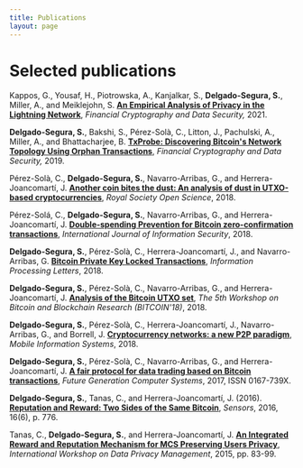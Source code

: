 ```yaml
---
title: Publications
layout: page
---
```


# Selected publications

Kappos, G., Yousaf, H., Piotrowska, A., Kanjalkar, S., **Delgado-Segura, S.**, Miller, A., and Meiklejohn, S. [**An Empirical Analysis of Privacy in the Lightning Network**](https://link.springer.com/chapter/10.1007/978-3-662-64322-8_8), *Financial Cryptography and Data Security,* 2021.

**Delgado-Segura, S.**, Bakshi, S., Pérez-Solà, C., Litton, J., Pachulski, A., Miller, A., and Bhattacharjee, B. [**TxProbe: Discovering Bitcoin's Network Topology Using Orphan Transactions**](https://link.springer.com/chapter/10.1007/978-3-030-32101-7_32), *Financial Cryptography and Data Security,* 2019.

Pérez-Solà, C., **Delgado-Segura, S.**, Navarro-Arribas, G., and Herrera-Joancomartí, J. [**Another coin bites the dust: An analysis of dust in UTXO-based cryptocurrencies**](https://royalsocietypublishing.org/doi/10.1098/rsos.180817), *Royal Society Open Science*, 2018.

Pérez-Solá, C., **Delgado-Segura, S.**, Navarro-Arribas, G., and Herrera-Joancomartí, J. [**Double-spending Prevention for Bitcoin zero-confirmation transactions**](https://doi.org/10.1007/s10207-018-0422-4), *International Journal of Information Security*, 2018. 

**Delgado-Segura, S.**, Pérez-Solà, C., Herrera-Joancomartí, J., and Navarro-Arribas, G. [**Bitcoin Private Key Locked Transactions**](https://doi.org/10.1016/j.ipl.2018.08.004), *Information Processing Letters*, 2018.

**Delgado-Segura, S.**, Pérez-Solà, C., Navarro-Arribas, G., and Herrera-Joancomartí, J. [**Analysis of the Bitcoin UTXO set**](https://link.springer.com/chapter/10.1007/978-3-662-58820-8_6), *The 5th Workshop on Bitcoin and Blockchain Research (BITCOIN'18)*, 2018.

**Delgado-Segura, S.**, Pérez-Solà, C., Herrera-Joancomartí, J., Navarro-Arribas, G., and Borrell, J. [**Cryptocurrency networks: a new P2P paradigm**](https://doi.org/10.1155/2018/2159082), *Mobile Information Systems*, 2018.

**Delgado-Segura, S.**, Pérez-Solà, C., Navarro-Arribas, G., and Herrera-Joancomartí, J. [**A fair protocol for data trading based on Bitcoin transactions**](http://dx.doi.org/10.1016/j.future.2017.08.021), *Future Generation Computer Systems*, 2017, ISSN 0167-739X.
**Delgado-Segura, S.**, Tanas, C., and Herrera-Joancomartí, J. (2016). [**Reputation and Reward: Two Sides of the Same Bitcoin**](http://dx.doi.org/10.3390/s16060776), *Sensors*, 2016, 16(6), p. 776.
Tanas, C., **Delgado-Segura, S.**, and Herrera-Joancomartí, J. [**An Integrated Reward and Reputation Mechanism for MCS Preserving Users Privacy**](https://link.springer.com/chapter/10.1007/978-3-319-29883-2_6), *International Workshop on Data Privacy Management*, 2015, pp. 83-99.

<!--## Preprints *-->
